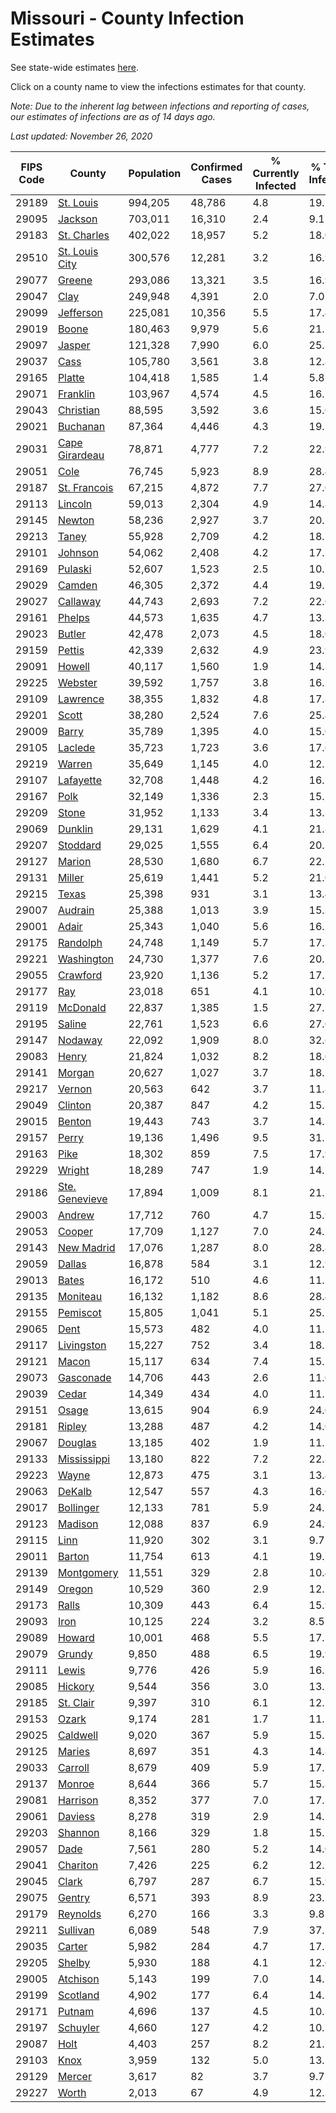 # Missouri - County Infection Estimates

See state-wide estimates [here](/infections/us-mo).

Click on a county name to view the infections estimates for that county.

*Note: Due to the inherent lag between infections and reporting of cases, our estimates of infections are as of 14 days ago.*

*Last updated: November 26, 2020*

|   FIPS Code |                           County |   Population |   Confirmed Cases |   % Currently Infected |   % Total Infected |
|-------------|----------------------------------|--------------|-------------------|------------------------|--------------------|
|       29189 |           [St. Louis](st.-louis) |      994,205 |            48,786 |                    4.8 |               19.5 |
|       29095 |               [Jackson](jackson) |      703,011 |            16,310 |                    2.4 |                9.1 |
|       29183 |       [St. Charles](st.-charles) |      402,022 |            18,957 |                    5.2 |               18.0 |
|       29510 | [St. Louis City](st.-louis-city) |      300,576 |            12,281 |                    3.2 |               16.9 |
|       29077 |                 [Greene](greene) |      293,086 |            13,321 |                    3.5 |               16.9 |
|       29047 |                     [Clay](clay) |      249,948 |             4,391 |                    2.0 |                7.0 |
|       29099 |           [Jefferson](jefferson) |      225,081 |            10,356 |                    5.5 |               17.4 |
|       29019 |                   [Boone](boone) |      180,463 |             9,979 |                    5.6 |               21.2 |
|       29097 |                 [Jasper](jasper) |      121,328 |             7,990 |                    6.0 |               25.7 |
|       29037 |                     [Cass](cass) |      105,780 |             3,561 |                    3.8 |               12.8 |
|       29165 |                 [Platte](platte) |      104,418 |             1,585 |                    1.4 |                5.8 |
|       29071 |             [Franklin](franklin) |      103,967 |             4,574 |                    4.5 |               16.7 |
|       29043 |           [Christian](christian) |       88,595 |             3,592 |                    3.6 |               15.0 |
|       29021 |             [Buchanan](buchanan) |       87,364 |             4,446 |                    4.3 |               19.7 |
|       29031 | [Cape Girardeau](cape-girardeau) |       78,871 |             4,777 |                    7.2 |               22.9 |
|       29051 |                     [Cole](cole) |       76,745 |             5,923 |                    8.9 |               28.4 |
|       29187 |     [St. Francois](st.-francois) |       67,215 |             4,872 |                    7.7 |               27.0 |
|       29113 |               [Lincoln](lincoln) |       59,013 |             2,304 |                    4.9 |               14.8 |
|       29145 |                 [Newton](newton) |       58,236 |             2,927 |                    3.7 |               20.2 |
|       29213 |                   [Taney](taney) |       55,928 |             2,709 |                    4.2 |               18.2 |
|       29101 |               [Johnson](johnson) |       54,062 |             2,408 |                    4.2 |               17.3 |
|       29169 |               [Pulaski](pulaski) |       52,607 |             1,523 |                    2.5 |               10.7 |
|       29029 |                 [Camden](camden) |       46,305 |             2,372 |                    4.4 |               19.2 |
|       29027 |             [Callaway](callaway) |       44,743 |             2,693 |                    7.2 |               22.6 |
|       29161 |                 [Phelps](phelps) |       44,573 |             1,635 |                    4.7 |               13.3 |
|       29023 |                 [Butler](butler) |       42,478 |             2,073 |                    4.5 |               18.0 |
|       29159 |                 [Pettis](pettis) |       42,339 |             2,632 |                    4.9 |               23.9 |
|       29091 |                 [Howell](howell) |       40,117 |             1,560 |                    1.9 |               14.3 |
|       29225 |               [Webster](webster) |       39,592 |             1,757 |                    3.8 |               16.3 |
|       29109 |             [Lawrence](lawrence) |       38,355 |             1,832 |                    4.8 |               17.8 |
|       29201 |                   [Scott](scott) |       38,280 |             2,524 |                    7.6 |               25.4 |
|       29009 |                   [Barry](barry) |       35,789 |             1,395 |                    4.0 |               15.0 |
|       29105 |               [Laclede](laclede) |       35,723 |             1,723 |                    3.6 |               17.6 |
|       29219 |                 [Warren](warren) |       35,649 |             1,145 |                    4.0 |               12.1 |
|       29107 |           [Lafayette](lafayette) |       32,708 |             1,448 |                    4.2 |               16.5 |
|       29167 |                     [Polk](polk) |       32,149 |             1,336 |                    2.3 |               15.2 |
|       29209 |                   [Stone](stone) |       31,952 |             1,133 |                    3.4 |               13.2 |
|       29069 |               [Dunklin](dunklin) |       29,131 |             1,629 |                    4.1 |               21.8 |
|       29207 |             [Stoddard](stoddard) |       29,025 |             1,555 |                    6.4 |               20.3 |
|       29127 |                 [Marion](marion) |       28,530 |             1,680 |                    6.7 |               22.2 |
|       29131 |                 [Miller](miller) |       25,619 |             1,441 |                    5.2 |               21.0 |
|       29215 |                   [Texas](texas) |       25,398 |               931 |                    3.1 |               13.4 |
|       29007 |               [Audrain](audrain) |       25,388 |             1,013 |                    3.9 |               15.3 |
|       29001 |                   [Adair](adair) |       25,343 |             1,040 |                    5.6 |               16.2 |
|       29175 |             [Randolph](randolph) |       24,748 |             1,149 |                    5.7 |               17.3 |
|       29221 |         [Washington](washington) |       24,730 |             1,377 |                    7.6 |               20.7 |
|       29055 |             [Crawford](crawford) |       23,920 |             1,136 |                    5.2 |               17.7 |
|       29177 |                       [Ray](ray) |       23,018 |               651 |                    4.1 |               10.9 |
|       29119 |             [McDonald](mcdonald) |       22,837 |             1,385 |                    1.5 |               27.5 |
|       29195 |                 [Saline](saline) |       22,761 |             1,523 |                    6.6 |               27.0 |
|       29147 |               [Nodaway](nodaway) |       22,092 |             1,909 |                    8.0 |               32.6 |
|       29083 |                   [Henry](henry) |       21,824 |             1,032 |                    8.2 |               18.0 |
|       29141 |                 [Morgan](morgan) |       20,627 |             1,027 |                    3.7 |               18.2 |
|       29217 |                 [Vernon](vernon) |       20,563 |               642 |                    3.7 |               11.8 |
|       29049 |               [Clinton](clinton) |       20,387 |               847 |                    4.2 |               15.5 |
|       29015 |                 [Benton](benton) |       19,443 |               743 |                    3.7 |               14.3 |
|       29157 |                   [Perry](perry) |       19,136 |             1,496 |                    9.5 |               31.1 |
|       29163 |                     [Pike](pike) |       18,302 |               859 |                    7.5 |               17.9 |
|       29229 |                 [Wright](wright) |       18,289 |               747 |                    1.9 |               14.7 |
|       29186 | [Ste. Genevieve](ste.-genevieve) |       17,894 |             1,009 |                    8.1 |               21.2 |
|       29003 |                 [Andrew](andrew) |       17,712 |               760 |                    4.7 |               15.9 |
|       29053 |                 [Cooper](cooper) |       17,709 |             1,127 |                    7.0 |               24.2 |
|       29143 |         [New Madrid](new-madrid) |       17,076 |             1,287 |                    8.0 |               28.8 |
|       29059 |                 [Dallas](dallas) |       16,878 |               584 |                    3.1 |               12.9 |
|       29013 |                   [Bates](bates) |       16,172 |               510 |                    4.6 |               11.5 |
|       29135 |             [Moniteau](moniteau) |       16,132 |             1,182 |                    8.6 |               28.4 |
|       29155 |             [Pemiscot](pemiscot) |       15,805 |             1,041 |                    5.1 |               25.7 |
|       29065 |                     [Dent](dent) |       15,573 |               482 |                    4.0 |               11.1 |
|       29117 |         [Livingston](livingston) |       15,227 |               752 |                    3.4 |               18.5 |
|       29121 |                   [Macon](macon) |       15,117 |               634 |                    7.4 |               15.5 |
|       29073 |           [Gasconade](gasconade) |       14,706 |               443 |                    2.6 |               11.0 |
|       29039 |                   [Cedar](cedar) |       14,349 |               434 |                    4.0 |               11.5 |
|       29151 |                   [Osage](osage) |       13,615 |               904 |                    6.9 |               24.0 |
|       29181 |                 [Ripley](ripley) |       13,288 |               487 |                    4.2 |               14.0 |
|       29067 |               [Douglas](douglas) |       13,185 |               402 |                    1.9 |               11.1 |
|       29133 |       [Mississippi](mississippi) |       13,180 |               822 |                    7.2 |               22.8 |
|       29223 |                   [Wayne](wayne) |       12,873 |               475 |                    3.1 |               13.4 |
|       29063 |                 [DeKalb](dekalb) |       12,547 |               557 |                    4.3 |               16.0 |
|       29017 |           [Bollinger](bollinger) |       12,133 |               781 |                    5.9 |               24.2 |
|       29123 |               [Madison](madison) |       12,088 |               837 |                    6.9 |               24.9 |
|       29115 |                     [Linn](linn) |       11,920 |               302 |                    3.1 |                9.7 |
|       29011 |                 [Barton](barton) |       11,754 |               613 |                    4.1 |               19.7 |
|       29139 |         [Montgomery](montgomery) |       11,551 |               329 |                    2.8 |               10.4 |
|       29149 |                 [Oregon](oregon) |       10,529 |               360 |                    2.9 |               12.7 |
|       29173 |                   [Ralls](ralls) |       10,309 |               443 |                    6.4 |               15.9 |
|       29093 |                     [Iron](iron) |       10,125 |               224 |                    3.2 |                8.5 |
|       29089 |                 [Howard](howard) |       10,001 |               468 |                    5.5 |               17.3 |
|       29079 |                 [Grundy](grundy) |        9,850 |               488 |                    6.5 |               19.9 |
|       29111 |                   [Lewis](lewis) |        9,776 |               426 |                    5.9 |               16.5 |
|       29085 |               [Hickory](hickory) |        9,544 |               356 |                    3.0 |               13.7 |
|       29185 |           [St. Clair](st.-clair) |        9,397 |               310 |                    6.1 |               12.5 |
|       29153 |                   [Ozark](ozark) |        9,174 |               281 |                    1.7 |               11.2 |
|       29025 |             [Caldwell](caldwell) |        9,020 |               367 |                    5.9 |               15.2 |
|       29125 |                 [Maries](maries) |        8,697 |               351 |                    4.3 |               14.8 |
|       29033 |               [Carroll](carroll) |        8,679 |               409 |                    5.9 |               17.5 |
|       29137 |                 [Monroe](monroe) |        8,644 |               366 |                    5.7 |               15.8 |
|       29081 |             [Harrison](harrison) |        8,352 |               377 |                    7.0 |               17.3 |
|       29061 |               [Daviess](daviess) |        8,278 |               319 |                    2.9 |               14.1 |
|       29203 |               [Shannon](shannon) |        8,166 |               329 |                    1.8 |               15.5 |
|       29057 |                     [Dade](dade) |        7,561 |               280 |                    5.2 |               14.0 |
|       29041 |             [Chariton](chariton) |        7,426 |               225 |                    6.2 |               12.2 |
|       29045 |                   [Clark](clark) |        6,797 |               287 |                    6.7 |               15.9 |
|       29075 |                 [Gentry](gentry) |        6,571 |               393 |                    8.9 |               23.7 |
|       29179 |             [Reynolds](reynolds) |        6,270 |               166 |                    3.3 |                9.8 |
|       29211 |             [Sullivan](sullivan) |        6,089 |               548 |                    7.9 |               37.1 |
|       29035 |                 [Carter](carter) |        5,982 |               284 |                    4.7 |               17.5 |
|       29205 |                 [Shelby](shelby) |        5,930 |               188 |                    4.1 |               12.0 |
|       29005 |             [Atchison](atchison) |        5,143 |               199 |                    7.0 |               14.7 |
|       29199 |             [Scotland](scotland) |        4,902 |               177 |                    6.4 |               14.3 |
|       29171 |                 [Putnam](putnam) |        4,696 |               137 |                    4.5 |               10.3 |
|       29197 |             [Schuyler](schuyler) |        4,660 |               127 |                    4.2 |               10.7 |
|       29087 |                     [Holt](holt) |        4,403 |               257 |                    8.2 |               21.7 |
|       29103 |                     [Knox](knox) |        3,959 |               132 |                    5.0 |               13.1 |
|       29129 |                 [Mercer](mercer) |        3,617 |                82 |                    3.7 |                9.7 |
|       29227 |                   [Worth](worth) |        2,013 |                67 |                    4.9 |               12.3 |